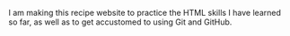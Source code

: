 I am making this recipe website to practice the HTML skills I have learned so far, as well as to get accustomed to using Git and GitHub.
